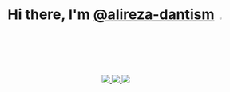 <h1 align='center'>
  Hi there, I'm <a href="https://github.com/alireza-dantism" target="_blank">@alireza-dantism</a> <img src="https://media.giphy.com/media/hvRJCLFzcasrR4ia7z/giphy.gif" width=2.5% height=2.5%>
</h1>

<p align='center'>
  <a href="https://scholar.google.com/citations?hl=en&user=2nQrkmMAAAAJ">
    <img src="https://img.shields.io/badge/Google_Scholar-4285F4?style=for-the-badge&logo=google-scholar&logoColor=white" />
  </a>
  <a href="https://www.linkedin.com/in/alidantism/">
    <img src="https://img.shields.io/badge/linkedin-%230077B5.svg?&style=for-the-badge&logo=linkedin&logoColor=white" />
  </a>
  <a href="https://www.instagram.com/alireza_dantism">
    <img src="https://img.shields.io/badge/instagram-%23E4405F.svg?&style=for-the-badge&logo=instagram&logoColor=white" />              
  </a>
</p>

<!--
**alireza-dantism/alireza-dantism** is a ✨ _special_ ✨ repository because its `README.md` (this file) appears on your GitHub profile.

Here are some ideas to get you started:

- 🔭 I’m currently working on ...
- 🌱 I’m currently learning ...
- 👯 I’m looking to collaborate on ...
- 🤔 I’m looking for help with ...
- 💬 Ask me about ...
- 📫 How to reach me: ...
- 😄 Pronouns: ...
- ⚡ Fun fact: ...
-->
